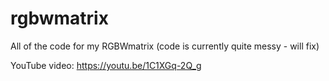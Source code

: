 # rgbwmatrix

All of the code for my RGBWmatrix (code is currently quite messy - will fix)

YouTube video: https://youtu.be/1C1XGq-2Q_g
